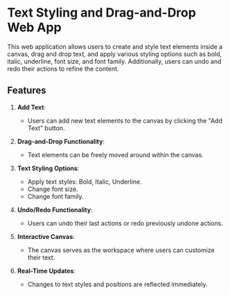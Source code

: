 
# Text Styling and Drag-and-Drop Web App

This web application allows users to create and style text elements inside a canvas, drag and drop text, and apply various styling options such as bold, italic, underline, font size, and font family. Additionally, users can undo and redo their actions to refine the content.

## Features

1.  **Add Text**:
    
    -   Users can add new text elements to the canvas by clicking the "Add Text" button.
2.  **Drag-and-Drop Functionality**:
    
    -   Text elements can be freely moved around within the canvas.
3.  **Text Styling Options**:
    
    -   Apply text styles: Bold, Italic, Underline.
    -   Change font size.
    -   Change font family.
4.  **Undo/Redo Functionality**:
    
    -   Users can undo their last actions or redo previously undone actions.
5.  **Interactive Canvas**:
    
    -   The canvas serves as the workspace where users can customize their text.
6.  **Real-Time Updates**:
    
    -   Changes to text styles and positions are reflected immediately.